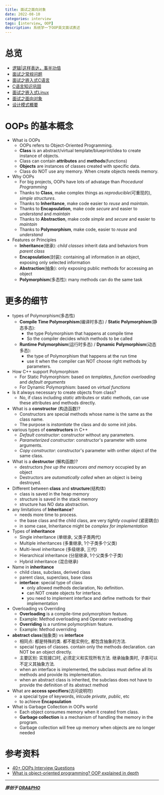```yaml
---
title: 面试之面向对象
date: 2022-08-10
categories: interview
tags: [interview, OOP]
description: 系统学一下OOP英文面试表述
---
```


# 总览
- [逻辑|这样表达，事半功倍](https://draapho.github.io/2017/05/04/1714-expression/)
- [面试之常规问题](https://draapho.github.io/2018/01/10/1805-interview-general/)
- [面试之嵌入式C语言](https://draapho.github.io/2018/05/07/1816-interview-c/)
- [C语言知识巩固](https://draapho.github.io/2017/05/17/1715-c/)
- [面试之嵌入式Linux](https://draapho.github.io/2018/05/08/1817-interview-linux/)
- [面试之面向对象](https://draapho.github.io/2022/08/10/2206-interview-oop/)
- [设计模式概要](https://draapho.github.io/2022/08/11/2207-design-patterns/)

# OOPs 的基本概念
- What is OOPs
    - OOPs refers to Object-Oriented Programming. 
    - **Class** is an abstract/virtual template/blueprint/idea to create instance of objects.
    - Class can contain **attributes** and **methods**(functions)
    - **Objects** are instances of classes created with specific data.
    - Class do NOT use any memory. When create objects needs memory.
- Why OOPs
    - For big projects, OOPs have lots of advatage than *Procedural Programming*
    - Thanks to **Class**, make complex things as *reproducible*(可重现的), *simple structures*.
    - Thanks to **Inheritance**, make code easier to *reuse* and *maintain*.
    - Thanks to **Encapsulation**, make code *secure* and easier to *understand* and *maintain*
    - Thanks to **Abstraction**, make code *simple* and *secure* and easier to *maintain*
    - Thanks to **Polymorphism**, make code, easier to *reuse* and *understand*
- Features or Principles
    - **Inheritance**(继承): *child classes* inherit data and behaviors from *parent class*
    - **Encapsulation**(封装): containing all information in an object, exposing only selected information
    - **Abstraction**(抽象): only exposing public methods for accessing an object
    - **Polymorphism**(多态性): many methods can do the same task

# 更多的细节
- types of Polymorphism(多态性)
    - **Compile Time Polymorphism**(编译时多态) / **Static Polymorphism**(静态多态): 
        - the type Polymorphism that happens at compile time
        - So the compiler decides which methods to be called
    - **Runtime Polymorphism**(运行时多态) / **Dynamic Polymorphism**(动态多态):
        - the type of Polymorphism that happens at the run time
        - use it when the compiler can NOT choose right methods by parameters.
- How C++ support Polymorphism
    - For Static Polymorphism: based on *templates*, *function overloading* and *default arguments*
    - For Dynamic Polymorphism: based on *virtual functions*
- Is it always necessary to create objects from class?
    - No, if class including *static* attributes or static methods, can use these attributes and methods directly.
- What is a **constructor** (构造函数)?
    - Constructors are special methods whose name is the same as the class name.
    - The purpose is *instantiate* the class and do some init jobs.
- various types of **constructors** in C++
    - *Default constructor*: constructor without any parameters.
    - *Parameterized constructor*: constructor's parameter with some arguments.
    - *Copy constructor*: constructor's parameter with onther object of the same class.
- What is a **destructor** (解构函数)?
    - destructors *free up the resources and memory* occupied by an object
    - Destructors are *automatically called* when an object is being destroyed.
- Different between **class** and **structure**(结构体)
    - class is saved in the heap memory
    - structure is saved in the stack memory
    - structure has NO data abstraction.
- any limitations of **Inheritance**?
    - needs more time to process.
    - the base class and the child class, are very *tightly coupled* (紧密耦合)
    - in some case,  Inheritance might be *complex for implementation*
- Types of **inheritance**
    - Single inheritance (单继承, 父类子类两代)
    - Multiple inheritances (多重继承, 1个子类多个父类)
    - Multi-level inheritance (多级继承, 三代)
    - Hierarchical inheritance (分层继承, 1个父类多个子类)
    - Hybrid inheritance (混合继承)
- Name in **inheritance**
    - child class, subclass, derived class
    - parent class, superclass, base class
    - **interface**: special type of class
        - only allowed methods declaration, No definition.
        - can NOT create objects for interface.
        - you need to implement interface and define methods for their implementation
- Overloading vs Overriding
    - **Overloading** is a compile-time polymorphism feature.
    - Example: Method overloading and Operator overloading
    - **Overriding** is a runtime polymorphism feature.
    - Example: Method overriding
- **abstract class**(抽象类) vs **interface**
    - 相同点: 都是特殊的类. 都不能实例化, 都包含抽象的方法.
    - special types of classes. contain only the methods declaration. can NOT be an object directly.
    - 主要区别: 实现接口时, 必须定义和实现所有方法. 继承抽象类时, 子类可以不定义其抽象方法.
    - when an interface is implemented, the subclass must define all its methods and provide its implementation.
    - when an abstract class is inherited, the subclass does not have to provide the definition of its abstract method
- What are **access specifiers**(访问说明符)
    - a special type of keywords, inlcude *private*, *public*, etc
    - to achieve **Encapsulation**
- What is Garbage Collection in OOPs world
    - Each object consumes memory when it created from class.
    - **Garbage collection** is a mechanism of handling the memory in the program.
    - Garbage collection will free up memory when objects are no longer needed


# 参考资料
- [40+ OOPs Interview Questions](https://www.interviewbit.com/oops-interview-questions/)
- [What is object-oriented programming? OOP explained in depth](https://www.educative.io/blog/object-oriented-programming)


----------

***原创于 [DRA&PHO](https://draapho.github.io/)***
